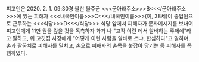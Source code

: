피고인은 2020. 2. 1. 09:30경 울산 울주군 <<<군아래주소>>>B<<</군아래주소>>>에 있는 피해자 <<<내국인이름>>>C<<</내국인이름>>>(여, 38세)이 종업원으로 근무하는 <<<식당>>>D<<</식당>>> 식당 앞에서 피해자가 문자메시지를 보내어 피고인에게 11만 원을 갚을 것을 독촉하자 화가 나 "고작 이런 데서 알바하는 주제에"라고 말하고, 위 고깃집 사장에게 "어떻게 이런 사람을 알바로 쓰냐, 한심하다"고 말하며, 손과 팔꿈치로 피해자를 밀치고, 손으로 피해자의 손목을 붙잡아 당기는 등 피해자를 폭행하였다.